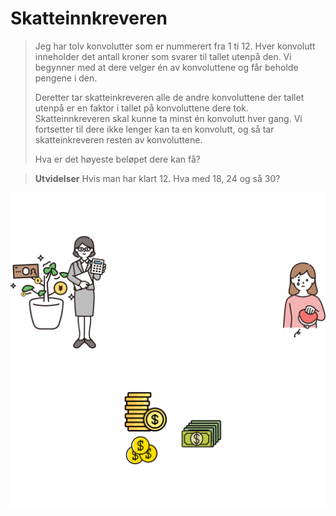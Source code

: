 
# Skatteinnkreveren

> Jeg har tolv konvolutter som er nummerert fra 1 ti 12. Hver konvolutt inneholder det antall kroner som svarer til tallet utenpå den. Vi begynner med at dere velger én av konvoluttene og får beholde pengene i den.  
>
>Deretter tar skatteinkreveren alle de andre konvoluttene der tallet utenpå er en faktor i tallet på konvoluttene  dere tok. Skatteinnkreveren skal kunne ta minst én konvolutt hver gang. Vi fortsetter til dere ikke lenger kan ta en konvolutt, og så tar skatteinkreveren resten av konvoluttene.
>
>Hva er det høyeste beløpet dere kan få?

> **Utvidelser**
> Hvis man har klart 12. Hva med 18, 24 og så 30?

![Skatteinnkreveren](https://raw.githubusercontent.com/Andremartiny/MA-173/db2d096d71d67e982863c571b543427f1cfef93e/img/praksis/Skatteinnkreveren.svg)